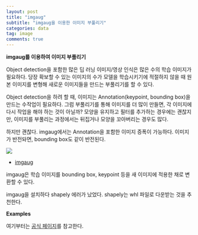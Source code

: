 ```yaml
---
layout: post
title: "imgaug"
subtitle: "imgaug을 이용한 이미지 부풀리기"
categories: data
tag: image
comments: true
---
```


**imgaug를 이용하여 이미지 부풀리기**

Object detection을 포함한 많은 딥 러닝 이미지/영상 인식은 많은 수의 학습 이미지가 필요하다. 당장 확보할 수 있는 이미지의 수가 모델을 학습시키기에 적절하지 않을 때 원본 이미지를 변형해 새로운 이미지들을 만드는 부풀리기를 할 수 있다. 

Object detection을 하려 할 때, 이미지는 Annotation(keypoint, bounding box)을 만드는 수작업이 필요하다. 그럼 부풀리기를 통해 이미지를 더 많이 만들면, 각 이미지에 다시 작업을 해야 하는 것이 아닐까? 모양을 유지하고 필터를 추가하는 경우에는 괜찮지만, 이미지를 부풀리는 과정에서는 뒤집거나 모양을 꼬아버리는 경우도 많다. 

하지만 괜찮다. imgaug에서는 Annotation을 포함한 이미지 증폭이 가능하다. 이미지가 반전돠면, bounding box도 같이 반전된다.

![](https://imgur.com/DLByKLv.png)

- [imgaug](https://github.com/aleju/imgaug)	

imgaug은 학습 이미지를 bounding box, keypoint 등을 새 이미지에 적용한 채로 변환할 수 있다.



imgaug을 설치하다 shapely 에러가 났었다. shapely는 whl 파일로 다운받는 것을 추천한다.

**Examples**

여기부터는 [공식 페이지](<https://imgaug.readthedocs.io/en/latest/source/examples_basics.html>)를 참고한다.

